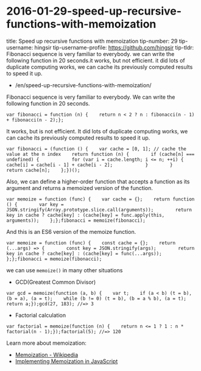 # 2016-01-29-speed-up-recursive-functions-with-memoization

title: Speed up recursive functions with memoization tip-number: 29 tip-username: hingsir tip-username-profile: https://github.com/hingsir tip-tldr: Fibonacci sequence is very familiar to everybody. we can write the following function in 20 seconds.it works, but not efficient. it did lots of duplicate computing works, we can cache its previously computed results to speed it up.

- /en/speed-up-recursive-functions-with-memoization/

Fibonacci sequence is very familiar to everybody. We can write the following function in 20 seconds.

```
var fibonacci = function (n) {    return n < 2 ? n : fibonacci(n - 1) + fibonacci(n - 2);};
```

It works, but is not efficient. It did lots of duplicate computing works, we can cache its previously computed results to speed it up.

```
var fibonacci = (function () {    var cache = [0, 1]; // cache the value at the n index    return function (n) {        if (cache[n] === undefined) {            for (var i = cache.length; i <= n; ++i) {                cache[i] = cache[i - 1] + cache[i - 2];            }        }        return cache[n];    };})();
```

Also, we can define a higher-order function that accepts a function as its argument and returns a memoized version of the function.

```
var memoize = function (func) {    var cache = {};    return function () {        var key = JSON.stringify(Array.prototype.slice.call(arguments));        return key in cache ? cache[key] : (cache[key] = func.apply(this, arguments));    };};fibonacci = memoize(fibonacci);
```

And this is an ES6 version of the memoize function.

```
var memoize = function (func) {    const cache = {};    return (...args) => {        const key = JSON.stringify(args);        return key in cache ? cache[key] : (cache[key] = func(...args));    };};fibonacci = memoize(fibonacci);
```

we can use `memoize()` in many other situations

- GCD(Greatest Common Divisor)

```
var gcd = memoize(function (a, b) {    var t;    if (a < b) (t = b), (b = a), (a = t);    while (b != 0) (t = b), (b = a % b), (a = t);    return a;});gcd(27, 183); //=> 3
```

- Factorial calculation

```
var factorial = memoize(function (n) {    return n <= 1 ? 1 : n * factorial(n - 1);});factorial(5); //=> 120
```

Learn more about memoization:

- [Memoization - Wikipedia](https://en.wikipedia.org/wiki/Memoization)
- [Implementing Memoization in JavaScript](https://www.sitepoint.com/implementing-memoization-in-javascript/)